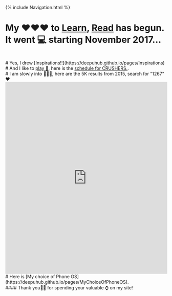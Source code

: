 {% include Navigation.html %}
<br>
# My ❤❤❤ to <a href="https://deepuhub.github.io/learning-list/" target="_blank">Learn</a>, <a href="https://deepuhub.github.io/reading-list/" target="_blank">Read</a> has begun. It went 💻 starting November 2017... 
<br>
# Yes, I drew [Inspirations!!](https://deepuhub.github.io/pages/Inspirations)
<br>
# And I like to <a href="https://cricclubs.com/IndiaHouseHoustonPremierLeague/viewPlayer.do?playerId=648419&clubId=3935" target="_blank">play 🏏</a>, here is the <a href="https://cricclubs.com/IndiaHouseHoustonPremierLeague/teamSchedule.do?teamId=30&clubId=3935" target="_blank">schedule for CRUSHERS.</a>.
<br>
# I am slowly into 🏃🏽‍♂, here are the 5K results from 2015, search for "1267" ❤
<iframe width="100%" height="600" frameborder="0" style="border: 1px solid #ddd;" src="https://runsignup.com/Race/Results/33280/?embed&resultSetId=35542"></iframe>
<br>
# Here is [My choice of Phone OS](https://deepuhub.github.io/pages/MyChoiceOfPhoneOS).
<br>
#### Thank you🙏🏽 for spending your valuable ⌚ on my site!
